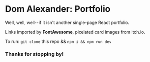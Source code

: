 
<h1>Dom Alexander: Portfolio</h1>
<section>
  <article>
    <p>Well, well, well--if it isn't another single-page React portfolio.</p>
    <p>Links imported by <strong>FontAwesome</strong>, pixelated card images from <storng>itch.io</strong>.</p>
  </article>
</section>

  To run: `git clone` this repo && `npm i && npm run dev`


<h3>Thanks for stopping by!</h3>
